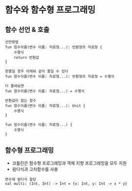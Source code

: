 # 함수와 함수형 프로그래밍
## 함수 선언 & 호출
<pre><code>선언방법
fun 함수이름(변수 이름: 자료형...): 반환형의 자료형 {
    수행식
    return 반환값
}

한줄일 경우 아래와 같이 줄일 수 있다
fun 함수이름(변수 이름: 자료형...): 반환형의 자료형 = 수행식

더 줄여보면
fun 함수이름(변수 이름: 자료형...) = 수행식    
</code></pre>

<pre><code>반환값이 없는 함수
fun 함수이름(변수 이름: 자료형...): Unit {
    수행식
}

fun 함수이름(변수 이름: 자료형...) {
    수행식
}
</code></pre>

## 함수형 프로그래밍
* 코틀린은 함수형 프로그래밍과 객체 지향 프로그래밍을 모두 지원
* 람다식과 고차함수를 사용

<pre><code>변수에 람다식 할당
val multi: (Int, Int) -> Int = {x: Int, y: Int -> x * y}
</code></pre>
